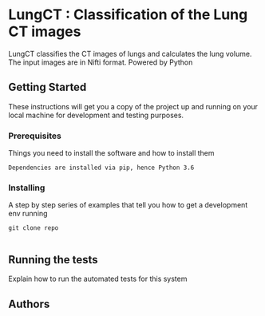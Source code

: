 # LungCT : Classification of the Lung CT images

LungCT classifies the CT images of lungs and calculates the lung volume. 
The input images are in Nifti format.
Powered by Python

## Getting Started

These instructions will get you a copy of the project up and running on your local machine for development and testing purposes. 

### Prerequisites

Things you need to install the software and how to install them

```
Dependencies are installed via pip, hence Python 3.6

```

### Installing

A step by step series of examples that tell you how to get a development env running

```
git clone repo


```

## Running the tests

Explain how to run the automated tests for this system


## Authors


